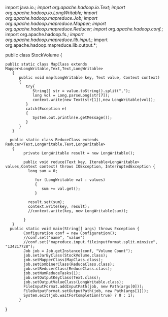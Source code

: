import java.io.*;
import org.apache.hadoop.io.Text;
import org.apache.hadoop.io.LongWritable;
import org.apache.hadoop.mapreduce.Job;
import org.apache.hadoop.mapreduce.Mapper;
import org.apache.hadoop.mapreduce.Reducer;
import org.apache.hadoop.conf.*;
import org.apache.hadoop.fs.*;
import org.apache.hadoop.mapreduce.lib.input.*;
import org.apache.hadoop.mapreduce.lib.output.*;


public class StockVolume {
	
	public static class MapClass extends Mapper<LongWritable,Text,Text,LongWritable>
	   {
	      public void map(LongWritable key, Text value, Context context)
	      {	    	  
	         try{
	            String[] str = value.toString().split(",");	 
	            long vol = Long.parseLong(str[7]);
	            context.write(new Text(str[1]),new LongWritable(vol));
	         }
	         catch(Exception e)
	         {
	            System.out.println(e.getMessage());
	         }
	      }
	   }
	
	  public static class ReduceClass extends Reducer<Text,LongWritable,Text,LongWritable>
	   {
		    private LongWritable result = new LongWritable();
		    
		    public void reduce(Text key, Iterable<LongWritable> values,Context context) throws IOException, InterruptedException {
		      long sum = 0;
				
		         for (LongWritable val : values)
		         {       	
		        	sum += val.get();      
		         }
		         
		      result.set(sum);		      
		      context.write(key, result);
		      //context.write(key, new LongWritable(sum));
		      
		    }
	   }
	  public static void main(String[] args) throws Exception {
		    Configuration conf = new Configuration();
		    //conf.set("name", "value")
		    //conf.set("mapreduce.input.fileinputformat.split.minsize", "134217728");
		    Job job = Job.getInstance(conf, "Volume Count");
		    job.setJarByClass(StockVolume.class);
		    job.setMapperClass(MapClass.class);
		    job.setCombinerClass(ReduceClass.class);
		    job.setReducerClass(ReduceClass.class);
		    job.setNumReduceTasks(1);
		    job.setOutputKeyClass(Text.class);
		    job.setOutputValueClass(LongWritable.class);
		    FileInputFormat.addInputPath(job, new Path(args[0]));
		    FileOutputFormat.setOutputPath(job, new Path(args[1]));
		    System.exit(job.waitForCompletion(true) ? 0 : 1);
		  }
}
